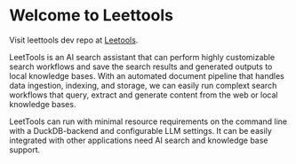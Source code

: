 # Welcome to Leettools

Visit leettools dev repo at [Leetools](https://github.com/leettools-dev/leettools).

LeetTools is an AI search assistant that can perform highly customizable search workflows and save the search results and generated outputs to local knowledge bases. With an automated document pipeline that handles data ingestion, indexing, and storage, we can easily run complext search workflows that query, extract and generate content from the web or local knowledge bases.

LeetTools can run with minimal resource requirements on the command line with a DuckDB-backend and configurable LLM settings. It can be easily integrated with other applications need AI search and knowledge base support.

